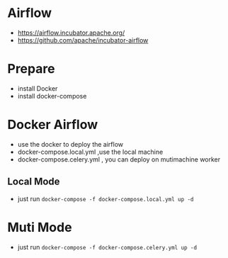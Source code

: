 # Airflow 
* https://airflow.incubator.apache.org/
* https://github.com/apache/incubator-airflow


# Prepare
* install Docker 
* install docker-compose 

# Docker Airflow 
* use the docker to deploy the airflow 
* docker-compose.local.yml ,use the local machine 
* docker-compose.celery.yml , you can deploy on mutimachine worker


## Local Mode 
* just run `docker-compose -f docker-compose.local.yml up -d`

# Muti Mode 
* just run `docker-compose -f docker-compose.celery.yml up -d`
